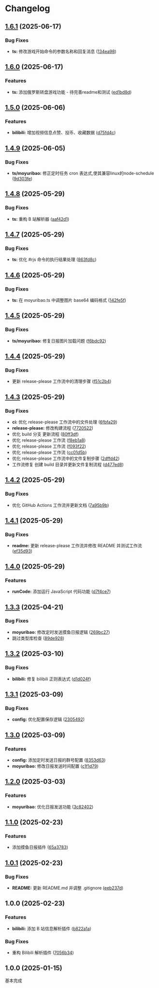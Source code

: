 # Changelog

## [1.6.1](https://github.com/jacksixth/karin-plugin-jacksixth-app/compare/v1.6.0...v1.6.1) (2025-06-17)


### Bug Fixes

* **ts:** 修改游戏开始命令的参数名称和回复消息 ([134ea98](https://github.com/jacksixth/karin-plugin-jacksixth-app/commit/134ea98143234755b53fc569b6df87a1be98158f))

## [1.6.0](https://github.com/jacksixth/karin-plugin-jacksixth-app/compare/v1.5.0...v1.6.0) (2025-06-17)


### Features

* **ts:** 添加俄罗斯转盘游戏功能 - 待完善readme和测试 ([ed1bd8d](https://github.com/jacksixth/karin-plugin-jacksixth-app/commit/ed1bd8d1e62787d1324d5021dc9d1d63cdb4f44e))

## [1.5.0](https://github.com/jacksixth/karin-plugin-jacksixth-app/compare/v1.4.9...v1.5.0) (2025-06-06)


### Features

* **bilibili:** 增加视频信息点赞、投币、收藏数据 ([d75fd4c](https://github.com/jacksixth/karin-plugin-jacksixth-app/commit/d75fd4cc07146e946ab97322adf8c7d74a2185d6))

## [1.4.9](https://github.com/jacksixth/karin-plugin-jacksixth-app/compare/v1.4.8...v1.4.9) (2025-06-05)


### Bug Fixes

* **ts/moyuribao:** 修正定时任务 cron 表达式,使其兼容linux的node-schedule ([9d303fe](https://github.com/jacksixth/karin-plugin-jacksixth-app/commit/9d303febce5f0d1e15ee5f3b7415822664321c59))

## [1.4.8](https://github.com/jacksixth/karin-plugin-jacksixth-app/compare/v1.4.7...v1.4.8) (2025-05-29)


### Bug Fixes

* **ts:** 重构 B 站解析器 ([aaf42d1](https://github.com/jacksixth/karin-plugin-jacksixth-app/commit/aaf42d1314aa379241052030158e49ef4ca662a8))

## [1.4.7](https://github.com/jacksixth/karin-plugin-jacksixth-app/compare/v1.4.6...v1.4.7) (2025-05-29)


### Bug Fixes

* **ts:** 优化 #rjs 命令的执行结果处理 ([863fd8c](https://github.com/jacksixth/karin-plugin-jacksixth-app/commit/863fd8c068bda955e674567a9b193896d66ed88a))

## [1.4.6](https://github.com/jacksixth/karin-plugin-jacksixth-app/compare/v1.4.5...v1.4.6) (2025-05-29)


### Bug Fixes

* **ts:** 在 moyuribao.ts 中调整图片 base64 编码格式 ([142fe5f](https://github.com/jacksixth/karin-plugin-jacksixth-app/commit/142fe5feddf1150ba89324d3ecab20dd1e241cf7))

## [1.4.5](https://github.com/jacksixth/karin-plugin-jacksixth-app/compare/v1.4.4...v1.4.5) (2025-05-29)


### Bug Fixes

* **ts/moyuribao:** 修复日报图片加载问题 ([f6bdc92](https://github.com/jacksixth/karin-plugin-jacksixth-app/commit/f6bdc921449a6160250fd91706837ce33f7986f8))

## [1.4.4](https://github.com/jacksixth/karin-plugin-jacksixth-app/compare/v1.4.3...v1.4.4) (2025-05-29)


### Bug Fixes

* 更新 release-please 工作流中的清理步骤 ([f51c2b4](https://github.com/jacksixth/karin-plugin-jacksixth-app/commit/f51c2b4d954f5e4d147b6b231ddb1bc73dc6801b))

## [1.4.3](https://github.com/jacksixth/karin-plugin-jacksixth-app/compare/v1.4.2...v1.4.3) (2025-05-29)


### Bug Fixes

* **ci:** 优化 release-please 工作流中的文件处理 ([6fbfa29](https://github.com/jacksixth/karin-plugin-jacksixth-app/commit/6fbfa29b9b444db14cd4484b9b2be6aebaeafcc2))
* **release-please:** 修改构建流程 ([7720522](https://github.com/jacksixth/karin-plugin-jacksixth-app/commit/7720522415b905847167c24d112309d9fc907fd7))
* 优化 build 分支 更新流程 ([80ff3df](https://github.com/jacksixth/karin-plugin-jacksixth-app/commit/80ff3df16f75484f8ec6eda1fd8bd127100f6bb5))
* 优化 release-please 工作流 ([f8eb1a8](https://github.com/jacksixth/karin-plugin-jacksixth-app/commit/f8eb1a82460b582d236e2b903928c1593cdecf9a))
* 优化 release-please 工作流 ([f093f22](https://github.com/jacksixth/karin-plugin-jacksixth-app/commit/f093f223a9ea444ea958a782b1c982b3802ac78c))
* 优化 release-please 工作流 ([cc01d5b](https://github.com/jacksixth/karin-plugin-jacksixth-app/commit/cc01d5b93852c1c4fa432f2b2c574e98e569dadc))
* 优化 release-please 工作流中的文件复制步骤 ([2dffd42](https://github.com/jacksixth/karin-plugin-jacksixth-app/commit/2dffd422a5150f913adee7f2634d83d376ecac27))
* 工作流修复 创建 build 目录并更新文件复制流程 ([d477ed8](https://github.com/jacksixth/karin-plugin-jacksixth-app/commit/d477ed8ec79c98979b728555d9a2ae5895679a08))

## [1.4.2](https://github.com/jacksixth/karin-plugin-jacksixth-app/compare/v1.4.1...v1.4.2) (2025-05-29)


### Bug Fixes

* 优化 GitHub Actions 工作流并更新文档 ([7a95b9b](https://github.com/jacksixth/karin-plugin-jacksixth-app/commit/7a95b9bdc8dc5fc7164394f6f836bdc68a747b6d))

## [1.4.1](https://github.com/jacksixth/karin-plugin-forMyself/compare/v1.4.0...v1.4.1) (2025-05-29)


### Bug Fixes

* **readme:** 更新 release-please 工作流并修改 README 并测试工作流 ([ef35d93](https://github.com/jacksixth/karin-plugin-forMyself/commit/ef35d93ca243c61012b9e2f83a9f3b214afb558d))

## [1.4.0](https://github.com/jacksixth/karin-plugin-forMyself/compare/v1.3.3...v1.4.0) (2025-05-29)


### Features

* **runCode:** 添加运行 JavaScript 代码功能 ([d7f4ce7](https://github.com/jacksixth/karin-plugin-forMyself/commit/d7f4ce7914188c6602a12588b194774be4acb9c3))

## [1.3.3](https://github.com/jacksixth/karin-plugin-forMyself/compare/v1.3.2...v1.3.3) (2025-04-21)


### Bug Fixes

* **moyuribao:** 修改定时发送摸鱼日报逻辑 ([269bc27](https://github.com/jacksixth/karin-plugin-forMyself/commit/269bc2789f2ded26267e05d25bba8e120f397094))
* 跳过类型库检查 ([89de928](https://github.com/jacksixth/karin-plugin-forMyself/commit/89de9288f0f42906c0efb8f10e28e612b9c810a5))

## [1.3.2](https://github.com/jacksixth/karin-plugin-forMyself/compare/v1.3.1...v1.3.2) (2025-03-10)


### Bug Fixes

* **bilibili:** 修复 bilibili 正则表达式 ([d1d024f](https://github.com/jacksixth/karin-plugin-forMyself/commit/d1d024f9d65aa50dbeab1e848e1163652918d169))

## [1.3.1](https://github.com/jacksixth/karin-plugin-forMyself/compare/v1.3.0...v1.3.1) (2025-03-09)


### Bug Fixes

* **config:** 优化配置保存逻辑 ([2305492](https://github.com/jacksixth/karin-plugin-forMyself/commit/230549244d61c8ff9c92472ce371f47d6dd83a25))

## [1.3.0](https://github.com/jacksixth/karin-plugin-forMyself/compare/v1.2.0...v1.3.0) (2025-03-09)


### Features

* **config:** 添加定时发送日报的群号配置 ([8353d63](https://github.com/jacksixth/karin-plugin-forMyself/commit/8353d633a9d377e0af1d568ad5fa3003dda1d7ca))
* **moyuribao:** 修改日报发送时间配置 ([c1f1d79](https://github.com/jacksixth/karin-plugin-forMyself/commit/c1f1d79918571ad41a2d1b12300e83c747430eb5))

## [1.2.0](https://github.com/jacksixth/karin-plugin-forMyself/compare/v1.1.0...v1.2.0) (2025-03-03)


### Features

* **moyuribao:** 优化日报发送功能 ([3c82402](https://github.com/jacksixth/karin-plugin-forMyself/commit/3c82402adb56f607a42a5dc1cc60fb6286762d4c))

## [1.1.0](https://github.com/jacksixth/karin-plugin-forMyself/compare/v1.0.1...v1.1.0) (2025-02-23)


### Features

* 添加摸鱼日报插件 ([65a3783](https://github.com/jacksixth/karin-plugin-forMyself/commit/65a37834d0d11bb446be5fc492004e8048a5b62d))

## [1.0.1](https://github.com/jacksixth/karin-plugin-forMyself/compare/v1.0.0...v1.0.1) (2025-02-23)


### Bug Fixes

* **README:** 更新 README.md 并调整 .gitignore ([eeb237d](https://github.com/jacksixth/karin-plugin-forMyself/commit/eeb237da7c20599cd7fd15d792d7e91a54b3a4bd))

## 1.0.0 (2025-02-23)


### Features

* **bilibili:** 添加 B 站信息解析插件 ([b822a1a](https://github.com/jacksixth/karin-plugin-forMyself/commit/b822a1a9a9c185293c74b8c87957676ee50034c4))


### Bug Fixes

* 重构 Bilibili 解析插件 ([7056b34](https://github.com/jacksixth/karin-plugin-forMyself/commit/7056b34b5a59f0910cadac987fed13e33301fede))

## 1.0.0 (2025-01-15)
基本完成
